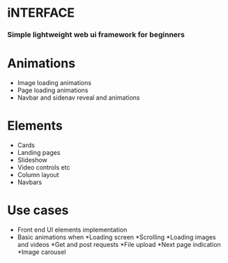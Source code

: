 # iNTERFACE

### Simple lightweight web ui framework for beginners

# Animations
* Image loading animations
* Page loading animations
* Navbar and sidenav reveal and animations

# Elements
* Cards
* Landing pages
* Slideshow 
* Video controls etc
* Column layout
* Navbars

# Use cases
* Front end UI elements implementation
* Basic animations when 
   *Loading screen
   *Scrolling
   *Loading images and videos
*Get and post requests
*File upload
*Next page indication
*Image carousel
